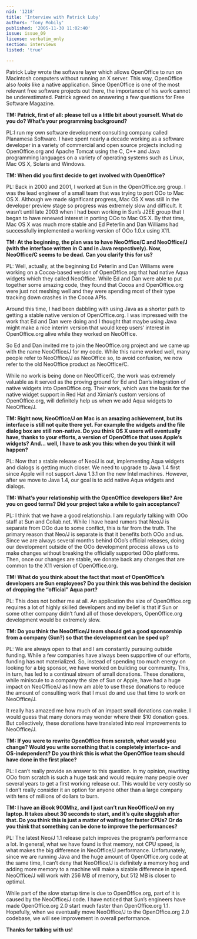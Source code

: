 ```yaml
---
nid: '1218'
title: 'Interview with Patrick Luby'
authors: 'Tony Mobily'
published: '2005-11-30 11:02:40'
issue: issue_09
license: verbatim_only
section: interviews
listed: 'true'

---
```

Patrick Luby wrote the software layer which allows OpenOffice to run on Macintosh computers without running an X server. This way, OpenOffice also _looks_ like a native application. Since OpenOffice is one of the most relevant free software projects out there, the importance of his work cannot be underestimated. Patrick agreed on answering a few questions for Free Software Magazine.

**TM: Patrick, first of all: please tell us a little bit about yourself. What do you do? What’s your programming background?**

PL:I run my own software development consulting company called Planamesa Software. I have spent nearly a decade working as a software developer in a variety of commercial and open source projects including OpenOffice.org and Apache Tomcat using the C, C++ and Java programming languages on a variety of operating systems such as Linux, Mac OS X, Solaris and Windows.



**TM: When did you first decide to get involved with OpenOffice?**

PL: Back in 2000 and 2001, I worked at Sun in the OpenOffice.org group. I was the lead engineer of a small team that was trying to port OOo to Mac OS X. Although we made significant progress, Mac OS X was still in the developer preview stage so progress was extremely slow and difficult. It wasn’t until late 2003 when I had been working in Sun’s J2EE group that I began to have renewed interest in porting OOo to Mac OS X. By that time, Mac OS X was much more stable and Ed Peterlin and Dan Williams had successfully implemented a working version of OOo 1.0.x using X11.



**TM: At the beginning, the plan was to have NeoOffice/C and NeoOffice/J (with the interface written in C and in Java respectively). Now, NeoOffice/C seems to be dead. Can you clarify this for us?**

PL: Well, actually, at the beginning Ed Peterlin and Dan Williams were working on a Cocoa-based version of OpenOffice.org that had native Aqua widgets which they called NeoOffice. While Ed and Dan were able to put together some amazing code, they found that Cocoa and OpenOffice.org were just not meshing well and they were spending most of their type tracking down crashes in the Cocoa APIs.

Around this time, I had been dabbling with using Java as a shorter path to getting a stable native version of OpenOffice.org. I was impressed with the work that Ed and Dan were doing and I thought that maybe using Java might make a nice interim version that would keep users’ interest in OpenOffice.org alive while they worked on NeoOffice.

So Ed and Dan invited me to join the NeoOffice.org project and we came up with the name NeoOffice/J for my code. While this name worked well, many people refer to NeoOffice/J as NeoOffice so, to avoid confusion, we now refer to the old NeoOffice product as NeoOffice/C.

While no work is being done on NeoOffice/C, the work was extremely valuable as it served as the proving ground for Ed and Dan’s integration of native widgets into OpenOffice.org. Their work, which was the basis for the native widget support in Red Hat and Ximian’s custom versions of OpenOffice.org, will definitely help us when we add Aqua widgets to NeoOffice/J.



**TM: Right now, NeoOffice/J on Mac is an amazing achievement, but its interface is still not quite there yet. For example the widgets and the file dialog box are still non-native. Do you think OS X users will eventually have, thanks to your efforts, a version of OpenOffice that uses Apple’s widgets? And... well, I have to ask you this: when do you think it will happen?**

PL: Now that a stable release of Neo/J is out, implementing Aqua widgets and dialogs is getting much closer. We need to upgrade to Java 1.4 first since Apple will not support Java 1.3.1 on the new Intel machines. However, after we move to Java 1.4, our goal is to add native Aqua widgets and dialogs.



**TM: What’s your relationship with the OpenOffice developers like? Are you on good terms? Did your project take a while to gain acceptance?**

PL: I think that we have a good relationship. I am regularly talking with OOo staff at Sun and Collab.net. While I have heard rumors that Neo/J is separate from OOo due to some conflict, this is far from the truth. The primary reason that Neo/J is separate is that it benefits both OOo and us. Since we are always several months behind OOo’s official releases, doing our development outside of the OOo development process allows us to make changes without breaking the officially supported OOo platforms. Then, once our changes are stable, we donate back any changes that are common to the X11 version of OpenOffice.org.



**TM: What do you think about the fact that most of OpenOffice’s developers are Sun employees? Do you think this was behind the decision of dropping the “official” Aqua port?**

PL: This does not bother me at all. An application the size of OpenOffice.org requires a lot of highly skilled developers and my belief is that if Sun or some other company didn’t fund all of those developers, OpenOffice.org development would be extremely slow.



**TM: Do you think the NeoOffice/J team should get a good sponsorship from a company (Sun?) so that the development can be sped up?**

PL: We are always open to that and I am constantly pursuing outside funding. While a few companies have always been supportive of our efforts, funding has not materialized. So, instead of spending too much energy on looking for a big sponsor, we have worked on building our community. This, in turn, has led to a continual stream of small donations. These donations, while miniscule to a company the size of Sun or Apple, have had a huge impact on NeoOffice/J as I now am able to use these donations to reduce the amount of consulting work that I must do and use that time to work on NeoOffice/J.

It really has amazed me how much of an impact small donations can make. I would guess that many donors may wonder where their $10 donation goes. But collectively, these donations have translated into real improvements to NeoOffice/J.



**TM: If you were to rewrite OpenOffice from scratch, what would you change? Would you write something that is completely interface- and OS-independent? Do you think this is what the OpenOffice team should have done in the first place?**

PL: I can’t really provide an answer to this question. In my opinion, rewriting OOo from scratch is such a huge task and would require many people over several years to get a first working release out. This would be very costly so I don’t really consider it an option for anyone other than a large company with tens of millions of dollars to burn.



**TM: I have an iBook 900Mhz, and I just can’t run NeoOffice/J on my laptop. It takes about 30 seconds to start, and it’s quite sluggish after that. Do you think this is just a matter of waiting for faster CPUs? Or do you think that something can be done to improve the performances?**

PL: The latest Neo/J 1.1 release patch improves the program’s performance a lot. In general, what we have found is that memory, not CPU speed, is what makes the big difference in NeoOffice/J performance. Unfortunately, since we are running Java and the huge amount of OpenOffice.org code at the same time, I can’t deny that NeoOffice/J is definitely a memory hog and adding more memory to a machine will make a sizable difference in speed. NeoOffice/J will work with 256 MB of memory, but 512 MB is closer to optimal.

While part of the slow startup time is due to OpenOffice.org, part of it is caused by the NeoOffice/J code. I have noticed that Sun’s engineers have made OpenOffice.org 2.0 start much faster than OpenOffice.org 1.1. Hopefully, when we eventually move NeoOffice/J to the OpenOffice.org 2.0 codebase, we will see improvement in overall performance.



**Thanks for talking with us!**

